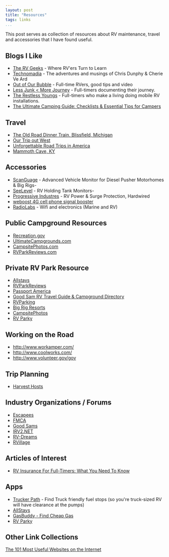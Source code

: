 ```yaml
---
layout: post  
title: "Resources"  
tags: links  
...
```


This post serves as collection of resources about RV maintenance, travel
and accessories that I have found useful.

Blogs I Like
------------

-   [The RV Geeks](http://www.thervgeeks.com/) - Where RV'ers Turn to
    Learn
-   [Technomadia](http://www.technomadia.com/) - The adventures and
    musings of Chris Dunphy & Cherie Ve Ard
-   [Out of Our Bubble](http://www.outsideourbubble.com/) - Full-time
    RVers, good tips and video
-   [Less Junk &lt; More Journey](http://lessjunkmorejourney.com/) -
    Full-timers documenting their journey.
-   [The Restless Youngs](http://www.therestlessyoungs.com/) -
    Full-timers who make a living doing mobile RV installations.
-   [The Ultimate Camping Guide: Checklists & Essential Tips for
    Campers](http://www.wonderfulwellies.co.uk/camping-checklist-guide/)

Travel
------

-   [The Old Road Dinner Train, Blissfield,
    Michigan](http://waywards.org/the-old-road-dinner-train-blissfield-michigan/)
-   [Our Trip out West](http://waywards.org/our-trip-out-west/)
-   [Unforgettable Road Trips in
    America](https://www.titlemax.com/resources/unforgettable-road-trips-in-america/)
-   [Mammoth Cave, KY](http://waywards.org/mammoth-cave-ky/)

Accessories
-----------

-   [ScanGuage](https://www.scangauge.com/products/scangauge-d/) -
    Advanced Vehicle Monitor for Diesel Pusher Motorhomes & Big Rigs-
-   [SeeLevel](https://www.garnetinstruments.com/rv-shop/) - RV Holding
    Tank Monitors-
-   [Progressive Industres](http://www.progressiveindustries.net/) - RV
    Power & Surge Protection, Hardwired
-   [weboost 4G cell phone signal booster](https://store.weboost.com/)
-   [RadioLabs](http://www.radiolabs.com/) - Wifi and electronics
    (Marine and RV)

Public Campground Resources
---------------------------

-   [Recreation.gov](http://www.recreation.gov)
-   [UltimateCampgrounds.com](http://www.ultimatecampgrounds.com)
-   [CampsitePhotos.com](http://www.campsitephotos.com)
-   [RVParkReviews.com](http://www.rvparkreviews.com)

Private RV Park Resource
------------------------

-   [Allstays](http://www.allstays.com)
-   [RVParkReviews](http://www.rvparkreviews.com)
-   [Passport America](http://www.passportamerica.com)
-   [Good Sam RV Travel Guide & Campground
    Directory](http://www.goodsamcamping.com)
-   [RVParking](http://www.rvparking.com)
-   [Big Rig Resorts](http://www.bigrigresorts.com)
-   [CampsitePhotos](http://www.campsitephotos.com)
-   [RV Parky](http://www.rvparky.com)

Working on the Road
-------------------

-   <http://www.workamper.com/>
-   <http://www.coolworks.com/>
-   <http://www.volunteer.gov/gov>

Trip Planning
-------------

-   [Harvest Hosts](https://harvesthosts.com/)

Industry Organizations / Forums
-------------------------------

-   [Escapees](https://escapees.com/)
-   [FMCA](https://www.fmca.com/)
-   [Good Sams](http://www.goodsamclub.com/)
-   [IRV2.NET](http://www.irv2.com/)
-   [RV-Dreams](http://www.rv-dreams.com/)
-   [RVillage](http://www.rvillage.com/)

Articles of Interest
--------------------

-   [RV Insurance For Full-Timers: What You Need To
    Know](http://rvlife.com/insurance-tips-for-rvers/?utm_source=newsletter&utm_medium=email)

Apps
----

-   [Trucker Path](https://truckerpath.com/) - Find Truck friendly fuel
    stops (so you're truck-sized RV will have clearance at the pumps)
-   [AllStays](http://www.allstays.com/apps/)
-   [GasBuddy - Find Cheap
    Gas](https://play.google.com/store/apps/details?id=gbis.gbandroid)
-   [RV
    Parky](https://play.google.com/store/apps/details?id=com.rvparky.android2)

Other Link Collections
----------------------

[The 101 Most Useful Websites on the
Internet](https://www.labnol.org/internet/101-useful-websites/18078/)
